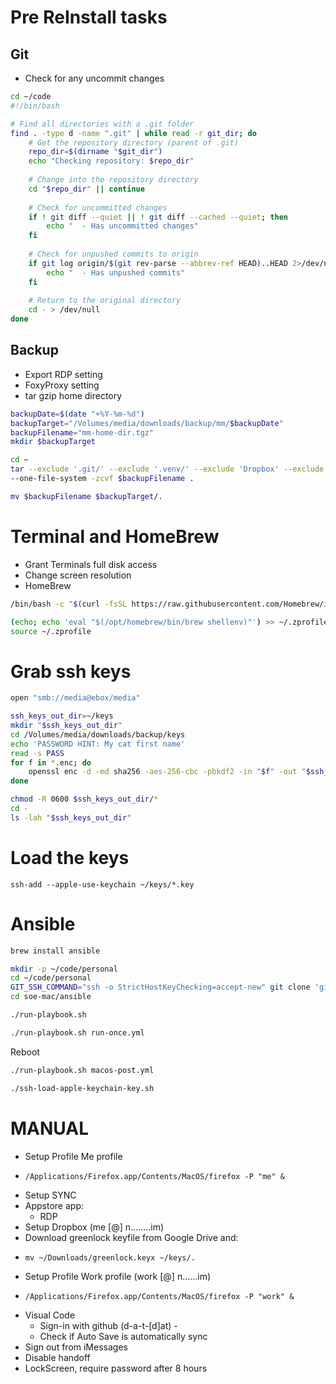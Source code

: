 # Pre ReInstall tasks
## Git
* Check for any uncommit changes
```bash
cd ~/code
#!/bin/bash

# Find all directories with a .git folder
find . -type d -name ".git" | while read -r git_dir; do
    # Get the repository directory (parent of .git)
    repo_dir=$(dirname "$git_dir")
    echo "Checking repository: $repo_dir"
    
    # Change into the repository directory
    cd "$repo_dir" || continue
    
    # Check for uncommitted changes
    if ! git diff --quiet || ! git diff --cached --quiet; then
        echo "  - Has uncommitted changes"
    fi
    
    # Check for unpushed commits to origin
    if git log origin/$(git rev-parse --abbrev-ref HEAD)..HEAD 2>/dev/null | grep -q '.'; then
        echo "  - Has unpushed commits"
    fi
    
    # Return to the original directory
    cd - > /dev/null
done
```

## Backup
* Export RDP setting
* FoxyProxy setting
* tar gzip home directory
```bash
backupDate=$(date "+%Y-%m-%d")
backupTarget="/Volumes/media/downloads/backup/mm/$backupDate"
backupFilename="mm-home-dir.tgz"
mkdir $backupTarget

cd ~
tar --exclude '.git/' --exclude '.venv/' --exclude 'Dropbox' --exclude './Library' --exclude './.cache' --exclude './.docker' --exclude './Music' --exclude './go' --exclude './Pictures' --exclude './.kube' --exclude './.Trash' --exclude './.npm' --exclude './.vscode' --exclude './noBackup' --exclude './.ollama' \
--one-file-system -zcvf $backupFilename .

mv $backupFilename $backupTarget/.
```

#  Terminal and HomeBrew
* Grant Terminals full disk access
* Change screen resolution
* HomeBrew
```bash
/bin/bash -c "$(curl -fsSL https://raw.githubusercontent.com/Homebrew/install/HEAD/install.sh)"
```
```bash
(echo; echo 'eval "$(/opt/homebrew/bin/brew shellenv)"') >> ~/.zprofile
source ~/.zprofile
```


# Grab ssh keys
```bash
open "smb://media@ebox/media"
```
```bash
ssh_keys_out_dir=~/keys
mkdir "$ssh_keys_out_dir"
cd /Volumes/media/downloads/backup/keys
echo 'PASSWORD HINT: My cat first name'
read -s PASS
for f in *.enc; do
    openssl enc -d -md sha256 -aes-256-cbc -pbkdf2 -in "$f" -out "$ssh_keys_out_dir/${f%.enc}" -k "$PASS"
done

chmod -R 0600 $ssh_keys_out_dir/*
cd - 
ls -lah "$ssh_keys_out_dir"
```

# Load the keys
    ssh-add --apple-use-keychain ~/keys/*.key    
    
# Ansible
```bash
brew install ansible
```
```bash
mkdir -p ~/code/personal
cd ~/code/personal
GIT_SSH_COMMAND="ssh -o StrictHostKeyChecking=accept-new" git clone 'git@github.com:datdat/soe-mac.git'
cd soe-mac/ansible
```
```bash
./run-playbook.sh
```
```bash
./run-playbook.sh run-once.yml
```
Reboot
```bash
./run-playbook.sh macos-post.yml
```
```bash
./ssh-load-apple-keychain-key.sh
```
#  MANUAL
* Setup Profile Me profile
*     /Applications/Firefox.app/Contents/MacOS/firefox -P "me" &
* Setup SYNC
* Appstore app:
    * RDP
* Setup Dropbox (me [@] n........im)
* Download greenlock keyfile from Google Drive and:
*     mv ~/Downloads/greenlock.keyx ~/keys/.
* Setup Profile Work profile (work [@] n......im)
*     /Applications/Firefox.app/Contents/MacOS/firefox -P "work" &
* Visual Code
    * Sign-in with github (d-a-t-[d]at) - 
    * Check if Auto Save is automatically sync
* Sign out from iMessages
* Disable handoff
* LockScreen, require password after 8 hours 

